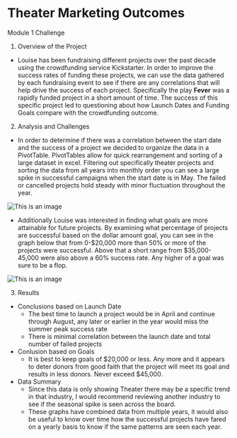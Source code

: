 # Theater Marketing Outcomes
Module 1 Challenge

  1. Overview of the Project
  - Louise has been fundraising different projects over the past decade using the crowdfunding service Kickstarter. 
  In order to improve the success rates of funding these projects, we can use the data gathered by each fundraising event to see if there are any correlations that will help drive the success of each project. 
  Specifically the play **Fever** was a rapidly funded project in a short amount of time.
  The success of this specific project led to questioning about how Launch Dates and Funding Goals compare with the crowdfunding outcome. 
  
  2. Analysis and Challenges
  - In order to determine if there was a correlation between the start date and the success of a project we decided to organize the data in a PivotTable. 
  PivotTables allow for quick rearrangement and sorting of a large dataset in excel. 
  Filtering out specifically theater projects and sorting the data from all years into monthly order you can see a large spike in successful campaigns when the start date is in May.
  The failed or cancelled projects hold steady with minor fluctuation throughout the year. 
 
  ![This is an image](https://github.com/chrisagordon/theater_marketing_outcomes/blob/main/Images/Theater_Outcomes_vs_Launch.png)
  - Additionally Louise was interested in finding what goals are more attainable for future projects. By examining what percentage of projects are successful based on the dollar amount goal, you can see in the graph below that from 0-$20,000 more than 50% or more of the projects were successful.
Above that a short range from $35,000-45,000 were also above a 60% success rate. Any higher of a goal was sure to be a flop.

![This is an image](https://github.com/chrisagordon/theater_marketing_outcomes/blob/main/Images/Outcomes_vs_Goals.png)

  3. Results
  - Conclusions based on Launch Date
    - The best time to launch a project would be in April and continue through August, any later or earlier in the year would miss the summer peak success rate
    - There is minimal correlation between the launch date and total number of failed projects
  - Conlusion based on Goals
    - It is best to keep goals of $20,000 or less. Any more and it appears to deter donors from good faith that the project will meet its goal and results in less donors. Never exceed $45,000.
  - Data Summary
    - Since this data is only showing Theater there may be a specific trend in that industry, I would recommend reviewing another industry to see if the seasonal spike is seen across the board.
    - These graphs have combined data from multiple years, it would also be useful to know over time how the successful projects have fared on a yearly basis to know if the same patterns are seen each year.

